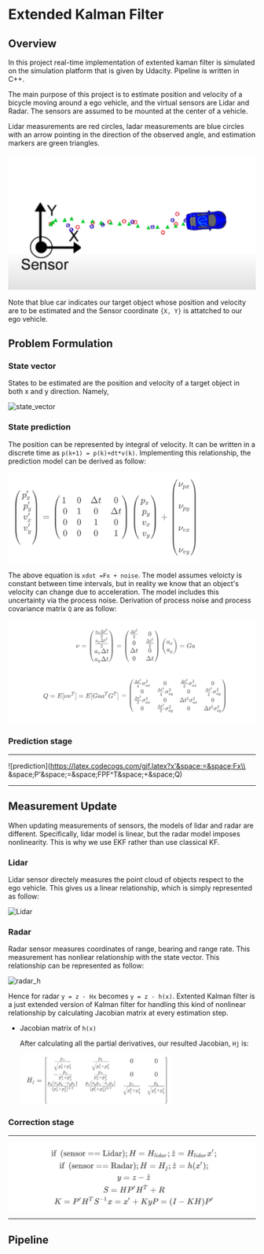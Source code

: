 # Extended Kalman Filter

## Overview

In this project real-time implementation of extented kaman filter is simulated on the simulation platform that is given by Udacity. Pipeline is written in C++. 

The main purpose of this project is to estimate position and velocity of a bicycle moving around a ego vehicle, and the virtual sensors are Lidar and Radar. The sensors are assumed to be mounted at the center of a vehicle.

Lidar measurements are red circles, ladar measurements are blue circles with an arrow pointing in the direction of the observed angle, and estimation markers are green triangles.

![config](./figs/config.png)



Note that blue car indicates our target object whose position and velocity are to be estimated and the Sensor coordinate `{X, Y}` is attatched to our ego vehicle.



## Problem Formulation

### State vector 

States to be estimated are the position and velocity of a target object in both x and y direction. Namely,

![state_vector](https://latex.codecogs.com/gif.latex?x&space;=&space;[p_x\quad&space;p_y\quad&space;v_x\quad&space;v_y]^T)

### State prediction

The position can be represented by integral of velocity. It can be written in a discrete time as `p(k+1) = p(k)+dt*v(k)`. Implementing this relationship, the prediction model can be derived as follow:

<img src="./figs/state_prediction.png" alt="state_predcition" style="zoom:40%;" />

The above equation is `xdot =Fx + noise`. The model assumes veloicty is constant between time intervals, but in reality we know that an object's velocity can change due to acceleration. The model includes this uncertainty via the process noise. Derivation of process noise and process covariance matrix `Q` are as follow:

![process_noise](./figs/process_noise.png)

### Prediction stage

---

![prediction](https://latex.codecogs.com/gif.latex?x'&space;=&space;Fx\\ &space;P'&space;=&space;FPF^T&space;&plus;&space;Q)

---

## Measurement Update

When updating measurements of sensors, the models of lidar and radar are different. Specifically, lidar model is linear, but the radar model imposes nonlinearity. This is why we use EKF rather than use classical KF.

### Lidar

Lidar sensor directely measures the point cloud of objects respect to the ego vehicle. This gives us a linear relationship, which is simply represented as follow:

![Lidar](https://latex.codecogs.com/gif.latex?z=[p_x\quad&space;p_y]^T=H_{lidar}x\\&space;H_{lidar}=\begin{bmatrix}1&0&0&0\\&space;0&1&0&0\end{bmatrix})



### Radar

Radar sensor measures coordinates of range, bearing and range rate. This measurement has nonliear relationship with the state vector. This relationship can be represented as follow:

![radar_h](https://latex.codecogs.com/gif.latex?h(x)=&space;\begin{bmatrix}&space;\rho\\&space;\phi\\&space;\dot{\rho}&space;\end{bmatrix}=&space;\begin{bmatrix}&space;\sqrt{p_x^2&plus;p_y^2}\\&space;\text{atan2}(p_y,p_x)\\&space;{p_xv_x&plus;p_xv_y}\over{\sqrt{p_x^2&plus;p_y^2}}&space;\end{bmatrix})

Hence for radar `y = z - Hx` becomes `y = z - h(x)`. Extented Kalman filter is a just extended version of Kalman filter for handling this kind of nonlinear relationship by calculating Jacobian matrix at every estimation step.



* Jacobian matrix of `h(x)`

  After calculating all the partial derivatives, our resulted Jacobian, `Hj` is:

  <img src="./figs/jacobian.png" alt="jacobian" style="zoom:30%;" />



### Correction stage

---

![correction](./figs/correction.png)

---



## Pipeline


